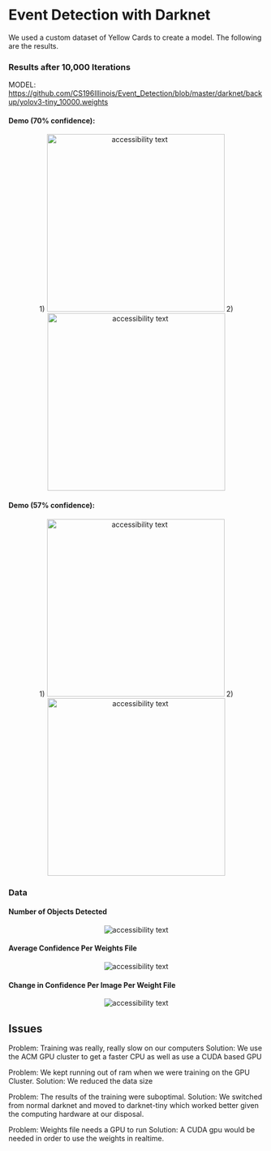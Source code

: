 
# Event Detection with Darknet

We used a custom dataset of Yellow Cards to create a model. The following are the results.


### Results after 10,000 Iterations 

MODEL: https://github.com/CS196Illinois/Event_Detection/blob/master/darknet/backup/yolov3-tiny_10000.weights


#### Demo (70% confidence): 
 <p align="center">
    1)
    <img src="https://github.com/CS196Illinois/Event_Detection/blob/master/darknet/testIMG4.jpg" width="350" alt="accessibility text">
    2)
  <img src="https://github.com/CS196Illinois/Event_Detection/blob/master/darknet/IMG4Prediction.jpg" width="350" alt="accessibility text">
</p>


#### Demo (57% confidence): 
 <p align="center">
    1)
    <img src="https://github.com/CS196Illinois/Event_Detection/blob/master/darknet/IMG155.jpg" width="350" alt="accessibility text">
    2)
  <img src="https://github.com/CS196Illinois/Event_Detection/blob/master/darknet/predictions.jpg" width="350" alt="accessibility text">
</p>




### Data 


#### Number of Objects Detected
 <p align="center">
    <img src="https://github.com/CS196Illinois/Event_Detection/blob/master/darknet/NumberOfObjects.png" alt="accessibility text">
</p>

#### Average Confidence Per Weights File
 <p align="center">
    <img src="https://github.com/CS196Illinois/Event_Detection/blob/master/darknet/Average%20Confidence.png" alt="accessibility text">
</p>

#### Change in Confidence Per Image Per Weight File
 <p align="center">
    <img src="https://github.com/CS196Illinois/Event_Detection/blob/master/darknet/Change%20In%20Confidence.png" alt="accessibility text">
</p>





## Issues
Problem: Training was really, really slow on our computers
Solution: We use the ACM GPU cluster to get a faster CPU as well as use a CUDA based GPU

Problem: We kept running out of ram when we were training on the GPU Cluster. 
Solution: We reduced the data size

Problem: The results of the training were suboptimal. 
Solution: We switched from normal darknet and moved to darknet-tiny which worked better given the computing hardware at our disposal. 

Problem: Weights file needs a GPU to run
Solution: A CUDA gpu would be needed in order to use the weights in realtime. 








  

